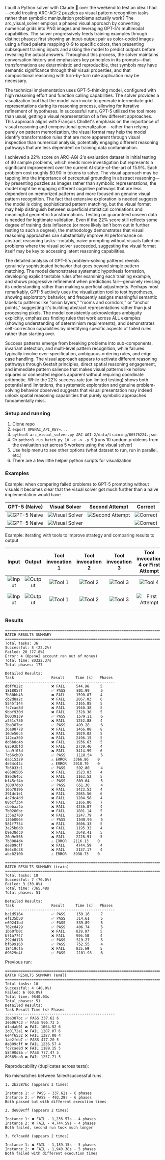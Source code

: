 I built a Python solver with Claude 🤖 over the weekend to test an idea I had—could treating ARC-AGI-2 puzzles as visual pattern recognition tasks rather than symbolic manipulation problems actually work? The arc_visual_solver employs a phased visual approach by converting numerical grids into PNG images and leveraging GPT-5's multimodal capabilities. The solver progressively feeds training examples through distinct phases: first showing an input-output pair as color-coded images using a fixed palette mapping 0-9 to specific colors, then presenting subsequent training inputs and asking the model to predict outputs before revealing the actual answers. Throughout this process, the solver maintains conversation history and emphasizes key principles in its prompts—that transformations are deterministic and reproducible, that symbols may have semantic significance through their visual properties, and that compositional reasoning with turn-by-turn rule application may be necessary.

The technical implementation uses GPT-5-thinking model, configured with high reasoning effort and function calling capabilities. The solver provides a visualization tool that the model can invoke to generate intermediate grid representations during its reasoning process, allowing for iterative refinement of hypotheses. In successful runs, GPT-5 utilized the tool more than usual, getting a visual representation of a few different approaches. This approach aligns with François Chollet's emphasis on the importance of visual reasoning and compositional generalization—rather than relying purely on pattern memorization, the visual format may help the model identify transformation rules that are more apparent through visual inspection than numerical analysis, potentially engaging different reasoning pathways that are less dependent on training data contamination.

I achieved a 22% score on ARC-AGI-2's evaluation dataset in initial testing of 40 sample problems, which needs more investigation but represents a significant improvement over the current AI state-of-the-art of 15.9%. Each problem cost roughly $0.90 in tokens to solve. The visual approach may be tapping into the importance of perceptual grounding in abstract reasoning—by presenting puzzles as images rather than symbolic representations, the model might be engaging different cognitive pathways that are less dependent on memorized patterns and more focused on genuine visual pattern recognition. The fact that extensive exploration is needed suggests the model is doing sophisticated pattern matching, but the visual format may help distinguish between superficial statistical correlations and meaningful geometric transformations. Testing on guaranteed unseen data is needed for legitimate validation. Even if the 22% score still reflects some degree of training data influence (or more likely isn't born out in further testing to such a degree), the methodology demonstrates that visual reasoning approaches can substantially improve AI performance on abstract reasoning tasks—notably, naive prompting without visuals failed on problems where the visual solver succeeded, suggesting the visual format itself may be key to accessing latent reasoning capabilities.

The detailed analysis of GPT-5's problem-solving patterns reveals genuinely sophisticated behavior that goes beyond simple pattern matching. The model demonstrates systematic hypothesis formation, developing explicit testable rules after examining each training example, and shows progressive refinement when predictions fail—genuinely revising its understanding rather than making superficial adjustments. Perhaps most remarkably, GPT-5 actively uses the visualization tool to test hypotheses, showing exploratory behavior, and frequently assigns meaningful semantic labels to patterns like "onion layers," "rooms and corridors," or "anchor points," suggesting it's building abstract representations rather than just processing pixels. The model consistently acknowledges ambiguity explicitly, emphasizes finding rules that work across ALL examples (showing understanding of determinism requirements), and demonstrates self-correction capabilities by identifying specific aspects of failed rules rather than starting over.

Success patterns emerge from breaking problems into sub-components, invariant detection, and multi-level pattern recognition, while failures typically involve over-specification, ambiguous ordering rules, and edge case handling. The visual approach appears to activate different reasoning pathways through Gestalt principles, direct spatial reasoning engagement, and immediate pattern salience that makes visual patterns like hollow squares or connected regions apparent without requiring coordinate arithmetic. While the 22% success rate (on limited testing) shows both potential and limitations, the systematic exploration and genuine problem-solving behavior observed suggests that visual presentation may indeed unlock spatial reasoning capabilities that purely symbolic approaches fundamentally miss.


### Setup and running

1. Clone repo
2. `export OPENAI_API_KEY=...`
3. `python3 arc_visual_solver.py ARC-AGI-2/data/training/00576224.json`
4. Or `python3 run_batch.py 10 -e -v -p 5` (runs 10 random problems from the evaluation set across 5 workers using the visual solver)
4. Use help menu to see other options (what dataset to run, run in parallel, etc.)
5. There are a few little helper python scripts for visualization

### Examples

Example: when comparing failed problems to GPT-5 prompting without visuals it becomes clear that the visual solver got much further than a naive implementation would have

| GPT-5 (Naive) | Visual Solver | Second Attempt | Correct |
|:-------------:|:-------------:|:-------------:|:-------------:|
| ![GPT-5 Naive](batch10-aug10th-organized/dfadab01/naive.png) | ![Visual Solver](batch10-aug10th-organized/dfadab01/dfadab01_dfadab01_prediction_066.png) | ![Second Attempt](img_doc/dfadab01_additional_prompts.png) | ![Correct](batch10-aug10th-organized/dfadab01/dfadab01_test_output_058.png) |
| ![GPT-5 Naive](img_doc/e3721c99_naive.png) | ![Visual Solver](img_doc/e3721c99.png) | | ![Correct](img_doc/e3721c99_test_output_019.png) |

Example: iterating with tools to improve strategy and comparing results to output 

| Input | Output | Tool invocation 1 | Tool invocation 2 | Tool invocation 3 | Tool invocation 4 or First Attempt | Second Attempt |
|:-------------:|:-------------:|:-------------:|:-------------:|:-------------:|:-------------:|:-------------:|
| ![Input](batch10-aug10th-organized/fc7cae8d/fc7cae8d_train1_input_060.png) | ![Output](batch10-aug10th-organized/fc7cae8d/fc7cae8d_train1_output_061.png) | ![Tool 1](batch10-aug10th-organized/fc7cae8d/fc7cae8d_tool_069.png) | ![Tool 2](batch10-aug10th-organized/fc7cae8d/fc7cae8d_tool_071.png) | ![Tool 3](batch10-aug10th-organized/fc7cae8d/fc7cae8d_tool_081.png) | ![Tool 4](batch10-aug10th-organized/fc7cae8d/fc7cae8d_tool_070.png) | |
| ![Input](img_doc/db695cfb_test_input_331.png) | ![Output](img_doc/db695cfb_test_output_173.png) | ![Tool 1](img_doc/db695cfb_tool_344.png) | ![Tool 2](img_doc/db695cfb_tool_346.png) | ![Tool 3](img_doc/db695cfb_tool_369.png) | ![First Attempt](img_doc/db695cfb_db695cfb_prediction_371.png) | ![Second Attempt](img_doc/db695cfb_db695cfb_prediction_181.png ) |

### Results 

```
================================================================================
BATCH RESULTS SUMMARY
================================================================================
Total tasks: 36
Successful: 8 (22.2%)
Failed: 28 (77.8%)
Error: 4 (OpenAI account ran out of money)
Total time: 80322.37s
Total phases: 177

Detailed Results:
Task                 Result     Time (s)   Phases    
--------------------------------------------------
dbff022c             ❌ FAIL     544.96     5         
1818057f             ✅ PASS     801.99     5         
7b80bb43             ❌ FAIL     1590.87    4         
cb2d8a2c             ❌ FAIL     2067.03    6         
5545f144             ❌ FAIL     2165.85    5         
fc7cae8d             ❌ FAIL     1940.38    5         
9bbf930d             ❌ FAIL     2328.38    5         
b0039139             ✅ PASS     1579.21    6         
a251c730             ❌ FAIL     1252.88    4         
2ba387bc             ✅ PASS     493.28     6         
36a08778             ❌ FAIL     1466.08    8         
16de56c4             ❌ FAIL     1029.02    5         
142ca369             ❌ FAIL     2496.15    5         
dd6b8c4b             ❌ FAIL     1936.63    5         
62593bfd             ❌ FAIL     2739.46    4         
faa9f03d             ❌ FAIL     3414.99    6         
7c66cb00             ✅ PASS     1118.54    5         
da515329             ⚠️ ERROR   3366.86    0         
4e34c42c             ⚠️ ERROR   2918.70    0         
7b5033c1             ✅ PASS     592.80     4         
e8686506             ❌ FAIL     1523.83    4         
88e364bc             ❌ FAIL     1163.52    5         
bf45cf4b             ✅ PASS     809.64     5         
38007db0             ✅ PASS     651.30     4         
16b78196             ❌ FAIL     1423.53    4         
291dc1e1             ❌ FAIL     2085.56    6         
4c7dc4dd             ❌ FAIL     1204.58    4         
88bcf3b4             ❌ FAIL     2166.80    7         
cbebaa4b             ❌ FAIL     4236.07    4         
7b0280bc             ❌ FAIL     1801.14    5         
135a2760             ❌ FAIL     1247.79    4         
136b0064             ✅ PASS     1548.96    5         
581f7754             ❌ FAIL     3606.33    5         
3a25b0d8             ❌ FAIL     1195.32    4         
b9e38dc0             ❌ FAIL     3648.41    5         
20a9e565             ❌ FAIL     2228.91    5         
7b3084d4             ⚠️ ERROR   2116.13    0         
de809cff             ❌ FAIL     4744.59    4         
8e5c0c38             ❌ FAIL     3137.17    4         
abc82100             ⚠️ ERROR   3938.73    0       

```

```
================================================================================
BATCH RESULTS SUMMARY (train)
================================================================================
Total tasks: 10
Successful: 7 (70.0%)
Failed: 3 (30.0%)
Total time: 7365.48s
Total phases: 51

Detailed Results:
Task                 Result     Time (s)   Phases    
--------------------------------------------------
bc1d5164             ✅ PASS     159.16     7         
ef135b50             ✅ PASS     314.61     5         
e69241bd             ✅ PASS     539.89     5         
762cd429             ✅ PASS     406.74     5         
1b60fb0c             ❌ FAIL     829.07     5         
b71a7747             ❌ FAIL     906.58     4         
292dd178             ✅ PASS     519.27     5         
bf699163             ✅ PASS     752.55     4         
18419cfa             ❌ FAIL     835.69     5         
09629e4f             ✅ PASS     2101.93    6     
```

Previous run:
```
================================================================================
BATCH RESULTS SUMMARY (eval)
================================================================================
Total tasks: 10
Successful: 4 (40.0%)
Failed: 6 (60.0%)
Total time: 9840.03s
Total phases: 51
Detailed Results:
Task Result Time (s) Phases
--------------------------------------------------
2ba387bc ✅ PASS 337.62 6
3e6067c3 ✅ PASS 905.73 5
dfadab01 ❌ FAIL 1064.52 6
2d0172a1 ❌ FAIL 1207.07 6
6e4f6532 ❌ FAIL 1387.00 4
1ae2feb7 ✅ PASS 477.20 5
de809cff ❌ FAIL 1236.57 4
fc7cae8d ❌ FAIL 1189.15 5
58490d8a ✅ PASS 777.47 5
89565ca0 ❌ FAIL 1257.71 5
```

Reproducability (duplicates across tests):

No mismatches between failed/successful runs.

```
1. 2ba387bc (appears 2 times)

Instance 1: ✅ PASS - 337.62s - 6 phases
Instance 2: ✅ PASS - 493.28s - 6 phases
Both passed but with different execution times

2. de809cff (appears 2 times)

Instance 1: ❌ FAIL - 1,236.57s - 4 phases
Instance 2: ❌ FAIL - 4,744.59s - 4 phases
Both failed, second run took much longer

3. fc7cae8d (appears 2 times)

Instance 1: ❌ FAIL - 1,189.15s - 5 phases
Instance 2: ❌ FAIL - 1,940.38s - 5 phases
Both failed with different execution times
```

